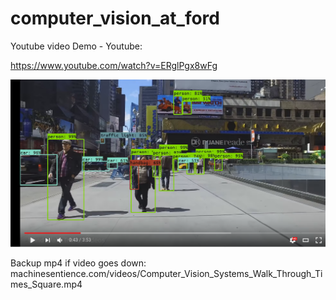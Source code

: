 # computer_vision_at_ford

Youtube video Demo - Youtube:

https://www.youtube.com/watch?v=ERglPgx8wFg

[![Demo](./screenshot.png?raw=true)](https://www.youtube.com/watch?v=ERglPgx8wFg&feature=youtu.be)

Backup mp4 if video goes down: 
machinesentience.com/videos/Computer_Vision_Systems_Walk_Through_Times_Square.mp4
